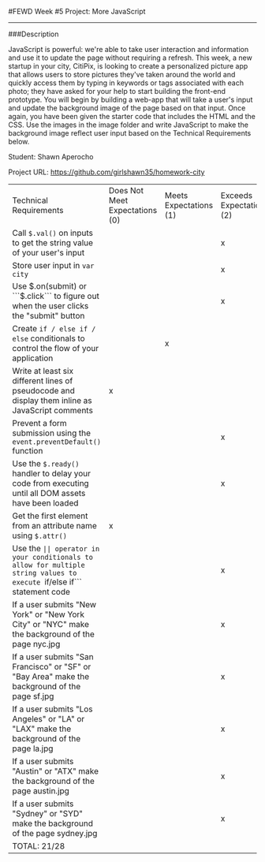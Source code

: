 #FEWD Week #5 Project: More JavaScript

---


###Description


JavaScript is powerful: we're able to take user interaction and information and use it to update the page without requiring a refresh. This week, a new startup in your city, CitiPix, is looking to create a personalized picture app that allows users to store pictures they've taken around the world and quickly access them by typing in keywords or tags associated with each photo; they have asked for your help to start building the front-end prototype. You will begin by building a web-app that will take a user's input and update the background image of the page based on that input. Once again, you have been given the starter code that includes the HTML and the CSS. Use the images in the image folder and write JavaScript to make the background image reflect user input based on the Technical Requirements  below.

Student: Shawn Aperocho

Project URL: https://github.com/girlshawn35/homework-city

|                                          |                                |                        |                          |
| ---------------------------------------- | ------------------------------ | ---------------------- | ------------------------ |
| Technical Requirements                   | Does Not Meet Expectations (0) | Meets Expectations (1) | Exceeds Expectations (2) |
| Call ```$.val()``` on inputs to get the string value of your user's input |                                |                        | x                        |
| Store user input in ```var city```       |                                |                        | x                        |
| Use $.on(submit) or ```$.click``` to figure out when the user clicks the "submit" button |                                |                        | x                        |
| Create ```if / else if / else``` conditionals to control the flow of your application |                                | x                      |                          |
| Write at least six different lines of pseudocode and display them inline as JavaScript comments | x                              |                        |                          |
| Prevent a form submission using the ```event.preventDefault()``` function |                                |                        | x                        |
| Use the ```$.ready()``` handler to delay your code from executing until all DOM assets have been loaded |                                |                        | x                        |
| Get the first element from an attribute name using ```$.attr()``` | x                              |                        |                          |
| Use the ```\|\| operator in your conditionals to allow for multiple string values to execute ```if/else if``` statement code |                                |                        | x                        |
| If a user submits "New York" or "New York City" or "NYC" make the background of the page nyc.jpg |                                |                        | x                        |
| If a user submits "San Francisco" or "SF" or "Bay Area" make the background of the page sf.jpg |                                |                        | x                        |
| If a user submits "Los Angeles" or "LA" or "LAX" make the background of the page la.jpg |                                |                        | x                        |
| If a user submits "Austin" or "ATX" make the background of the page austin.jpg |                                |                        | x                        |
| If a user submits "Sydney" or "SYD" make the background of the page sydney.jpg |                                |                        | x                        |
| TOTAL: 21/28                             |                                |                        |                          |
